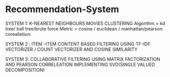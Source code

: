 # Recommendation-System
SYSTEM 1: K-NEAREST NEIGHBOURS MOVIES CLUSTERING
Algorithm = kd tree/ ball tree/brute force
Metric = cosine / euclidean / manhattan/pearson corealletion:

SYSTEM 2 : ITEM -ITEM CONTENT BASED FILTERING USING TF-IDF VECTORIZER / COUNT VECTORIZER AND COSINE SIMILARITY

SYSTEM 3: COLLABORATIVE FILTERING USING MATRIX FACTORIZATION AND PEARSON CORRELEATION IMPLEMENTING SVD(SINGLE VALUED DECOMPOSITION)
